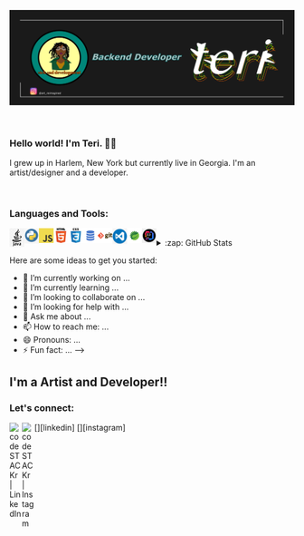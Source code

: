 ![](banner.png)

<br>

### Hello world! I'm Teri. 👋🏿

I grew up in Harlem, New York but currently live in Georgia. I'm an artist/designer and a developer.

<br>

### Languages and Tools:

<img align="left" alt="Java" width="26px" src="images/java.png" />
<img align="left" alt="Python" width="26px" src="images/python.png" />
<img align="left" alt="JavaScript" width="26px" src="images/js.png" />
<img align="left" alt="HTML5" width="26px" src="images/html.png" />
<img align="left" alt="CSS3" width="26px" src="images/css.png" />
<img align="left" alt="SQL" width="26px" src="images/sql.png" />
<img align="left" alt="Git" width="26px" src="images/git.png" />
<img align="left" alt="Visual Studio Code" width="26px" src="images/vscode.png" />
<img align="left" alt="Spring" width="26px" src="images/spring.png" />
<img align="left" alt="Intelliji" width="26px" src="images/intelliji.png" />

<br />

<details>
<summary>:zap: GitHub Stats</summary>
<img src="https://github-readme-stats.vercel.app/api?username=artreimagined"/>
</details>

Here are some ideas to get you started:

- 🔭 I’m currently working on ...
- 🌱 I’m currently learning ...
- 👯 I’m looking to collaborate on ...
- 🤔 I’m looking for help with ...
- 💬 Ask me about ...
- 📫 How to reach me: ...
- 😄 Pronouns: ...
- ⚡ Fun fact: ...
  -->

## I'm a Artist and Developer!!

### Let's connect:

[<img align="left" alt="codeSTACKr | LinkedIn" width="22px" src="https://cdn.jsdelivr.net/npm/simple-icons@v3/icons/linkedin.svg" />][linkedin]
[<img align="left" alt="codeSTACKr | Instagram" width="22px" src="https://cdn.jsdelivr.net/npm/simple-icons@v3/icons/instagram.svg" />][instagram]

<br />
<br />
